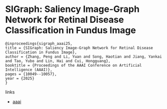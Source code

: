 # SIGraph: Saliency Image-Graph Network for Retinal Disease Classification in Fundus Image

```
@inproceedings{sigraph_aaai25,
title = {SIGraph: Saliency Image-Graph Network for Retinal Disease Classification in Fundus Image},
author = {Zhang, Peng and Li, Yuan and Song, Haotian and Jiang, Yankai and Tao, Yubo and Lin, Hai and Cui, Hongguang},
booktitle = {Proceedings of the AAAI Conference on Artificial Intelligence (AAAI)},
pages = {10049--10057},
year = {2025}
}
```

links
- [aaai](https://ojs.aaai.org/index.php/AAAI/article/view/33090)
